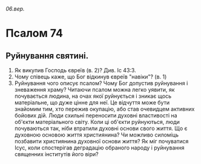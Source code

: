 
_06.вер._

#  Псалом 74

## Руйнування святині.
1. Як викупив Господь євреїв (в. 2)? Див. Іс 43:3.
2. Чому співець каже, що Бог відкинув євреїв "навіки"? (в. 1)
3. Руйнування чого описує псалом? Чому Бог допустив руйнування і зневаження храму? Читаючи псалом можна легко уявити, як почувається людина, на очах якої руйнується і зникає щось матеріальне, що дуже цінне для неї. Це відчуття може бути знайомим тим, хто пережив окупацію, або став очевидцем активних бойових дій. Люди схильні переносити духовні властивості на об'єкти матеріального світу. Коли ці об'єкти руйнуються, люди почуваються так, ніби втратили духовні основи свого життя. Що є духовною основою життя християнина? Чи можливо силоміць позбавити християнина духовної основи життя? Як міг почуватися Ісус, коли спостерігав деградацію обраного народу і руйнування священних інститутів його віри?
